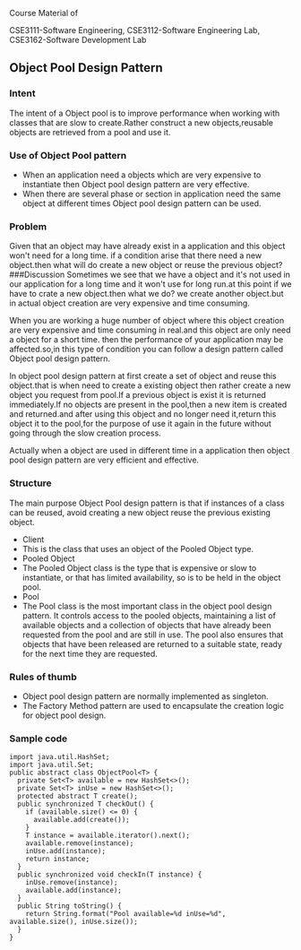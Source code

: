 Course Material of 

CSE3111-Software Engineering, CSE3112-Software Engineering Lab, CSE3162-Software Development Lab

## Object Pool Design Pattern

### Intent
The intent of a Object pool is to improve performance when working with classes that are slow to create.Rather construct a new objects,reusable objects are retrieved from a pool and use it.
### Use of Object Pool pattern
 - When an application need a objects which are very expensive to instantiate then Object pool design pattern are very effective.
 - When there are several phase or section in application need the same object at different times Object pool design pattern can be used.
### Problem
Given that an object may have already exist in a application and this object won't need for a long time. if a condition arise that there need a new object.then what will do create a new object or reuse the previous object?
###Discussion
Sometimes we see that we have a object and it's not used in our application for a long time and it won't use for long run.at this point if we have to crate a new object.then what we do? we create another object.but in actual object creation are very expensive and time consuming.

When you are working a huge number of object where this object creation are very expensive and time consuming in real.and this object are only need a object for a short time. then the performance of your application may be affected.so,in this type of condition you can follow a design pattern called Object pool design pattern.

In object pool design pattern at first create a set of object and reuse this object.that is when need to create a existing object then rather create a new object you request from pool.If a previous object is exist it is returned immediately.If no objects are present in the pool,then a new item is created and returned.and after using this object and no longer need it,return this object it to the pool,for the purpose of use it again in the future without going through the slow creation process.

Actually when a object are used in different time in a application then object pool design pattern are very efficient and effective.
### Structure
The main purpose Object Pool design pattern is that if instances of a class can be reused, avoid creating a new object reuse the previous existing object.

 - Client
  -  This is the class that uses an object of the Pooled Object type.
 - Pooled Object
  -  The Pooled Object class is the type that is expensive or slow to instantiate, or that has limited availability, so is to be held in the object pool.
 - Pool 
  -  The Pool class is the most important class in the object pool design pattern. It controls access to the pooled objects, maintaining a list of available objects and a collection of objects that have already been requested from the pool and are still in use. The pool also ensures that objects that have been released are returned to a suitable state, ready for the next time they are requested.
### Rules of thumb
  - Object pool design pattern are normally implemented as singleton.
  - The Factory Method pattern are used to encapsulate the creation logic for object pool design.
### Sample code

```
import java.util.HashSet;
import java.util.Set;
public abstract class ObjectPool<T> {
  private Set<T> available = new HashSet<>();
  private Set<T> inUse = new HashSet<>();
  protected abstract T create();
  public synchronized T checkOut() {
    if (available.size() <= 0) {
      available.add(create());
    }
    T instance = available.iterator().next();
    available.remove(instance);
    inUse.add(instance);
    return instance;
  }
  public synchronized void checkIn(T instance) {
    inUse.remove(instance);
    available.add(instance);
  }
  public String toString() {
    return String.format("Pool available=%d inUse=%d", available.size(), inUse.size());
  }
}
```
